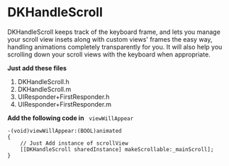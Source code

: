 # DKHandleScroll
DKHandleScroll keeps track of the keyboard frame, and lets you manage your scroll view insets along with custom views' frames the easy way, handling animations completely transparently for you. It will also help you scrolling down your scroll views with the keyboard when appropriate.

**Just add these files**

1. DKHandleScroll.h
2. DKHandleScroll.m
3. UIResponder+FirstResponder.h
4. UIResponder+FirstResponder.m

**Add the following code in** ` viewWillAppear`

```
-(void)viewWillAppear:(BOOL)animated
{
    // Just Add instance of scrollView
    [[DKHandleScroll sharedInstance] makeScrollable:_mainScroll];
}
```
